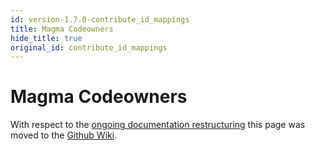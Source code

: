 ```yaml
---
id: version-1.7.0-contribute_id_mappings
title: Magma Codeowners
hide_title: true
original_id: contribute_id_mappings
---
```


# Magma Codeowners

With respect to the [ongoing documentation restructuring](https://github.com/magma/magma/issues/9848) this page was moved to the [Github Wiki](https://github.com/magma/magma/wiki/Overview-of-the-Community-Structure-and-Governance).

